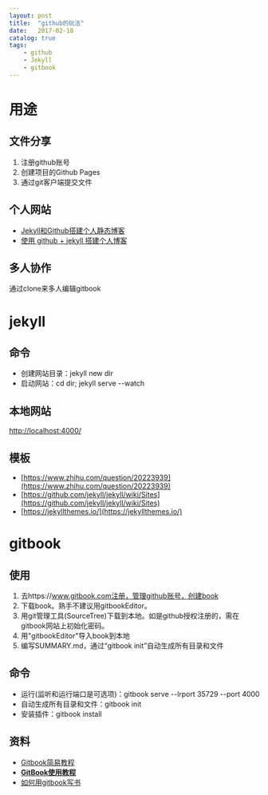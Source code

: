 ```yaml
---
layout: post
title:  "github的玩法"
date:   2017-02-18
catalog: true
tags:
    - github
    - Jekyll
    - gitbook
---
```


# 用途
## 文件分享
1. 注册github账号
2. 创建项目的Github Pages
3. 通过git客户端提交文件

## 个人网站
- [Jekyll和Github搭建个人静态博客](http://pwnny.cn/original/2016/06/26/MakeBlog.html)
- [使用 github + jekyll 搭建个人博客](http://www.cnblogs.com/wangfupeng1988/p/5702324.html)

## 多人协作
通过clone来多人编辑gitbook

# jekyll

## 命令
- 创建网站目录：jekyll new dir
- 启动网站：cd dir; jekyll serve --watch

## 本地网站
[http://localhost:4000/](http://localhost:4000/)

## 模板
- [https://www.zhihu.com/question/20223939](https://www.zhihu.com/question/20223939)
- [https://github.com/jekyll/jekyll/wiki/Sites](https://github.com/jekyll/jekyll/wiki/Sites)
- [https://jekyllthemes.io/](https://jekyllthemes.io/)


# gitbook
## 使用
1. 去https://www.gitbook.com注册，管理github账号，创建book
1. 下载book。熟手不建议用gitbookEditor。
  1. 用git管理工具(SourceTree)下载到本地。如是github授权注册的，需在gitbook网站上初始化密码。
  1. 用"gitbookEditor"导入book到本地
1. 编写SUMMARY.md，通过“gitbook init”自动生成所有目录和文件

## 命令
- 运行(监听和运行端口是可选项)：gitbook serve --lrport 35729 --port 4000
- 自动生成所有目录和文件：gitbook init
- 安装插件：gitbook install

## 资料
- [Gitbook简易教程](https://segmentfault.com/a/1190000005859901)
- **[GitBook使用教程](http://gitbook.zhangjikai.com/)**
- [如何用gitbook写书](http://blog.csdn.net/maray/article/details/50067821)
